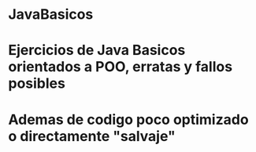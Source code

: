 # JavaBasicos
# Ejercicios de Java Basicos orientados a POO, erratas y fallos posibles
# Ademas de codigo poco optimizado o directamente "salvaje"

